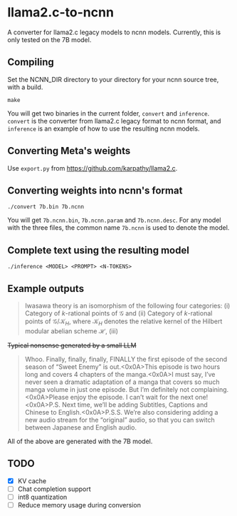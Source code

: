 # llama2.c-to-ncnn

A converter for llama2.c legacy models to ncnn models. Currently, this is only tested on the 7B model.

## Compiling

Set the NCNN_DIR directory to your directory for your ncnn source tree, with a build.

```
make
```

You will get two binaries in the current folder, `convert` and `inference`. `convert` is the converter from llama2.c legacy format to ncnn format, and `inference` is an example of how to use the resulting ncnn models.

## Converting Meta's weights

Use `export.py` from <https://github.com/karpathy/llama2.c>.

## Converting weights into ncnn's format

```
./convert 7b.bin 7b.ncnn
```

You will get `7b.ncnn.bin`, `7b.ncnn.param` and `7b.ncnn.desc`. For any model with the three files, the common name `7b.ncnn` is used to denote the model.

## Complete text using the resulting model

```
./inference <MODEL> <PROMPT> <N-TOKENS>
```

## Example outputs

> Iwasawa theory is an isomorphism of the following four categories: (i) Category of $k$-rational points of $\mathcal{G}$ and (ii) Category of $k$-rational points of $\mathcal{G}/\mathcal{K}_H$, where $\mathcal{K}_H$ denotes the relative kernel of the Hilbert modular abelian scheme $\mathcal{H}$, (iii)

<del>Typical nonsense generated by a small LLM</del>

> Whoo. Finally, finally, finally, FINALLY the first episode of the second season of “Sweet Enemy” is out.<0x0A>This episode is two hours long and covers 4 chapters of the manga.<0x0A>I must say, I’ve never seen a dramatic adaptation of a manga that covers so much manga volume in just one episode. But I’m definitely not complaining.<0x0A>Please enjoy the episode. I can’t wait for the next one!<0x0A>P.S. Next time, we’ll be adding Subtitles, Captions and Chinese to English.<0x0A>P.S.S. We’re also considering adding a new audio stream for the “original” audio, so that you can switch between Japanese and English audio.

All of the above are generated with the 7B model. 

## TODO

- [X] KV cache
- [ ] Chat completion support
- [ ] int8 quantization
- [ ] Reduce memory usage during conversion
